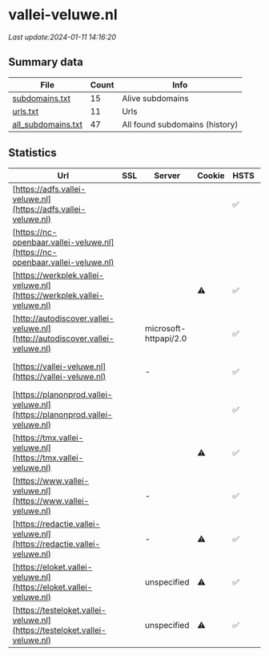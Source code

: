 # vallei-veluwe.nl
*Last update:2024-01-11 14:16:20*
## Summary data
| File       | Count | Info |
|------------|-------|------|
|[subdomains.txt](/data/vallei-veluwe/subdomains.txt)|15|Alive subdomains|
|[urls.txt](/data/vallei-veluwe/urls.txt)|11|Urls|
|[all_subdomains.txt](/data/vallei-veluwe/all_subdomains.txt)|47|All found subdomains (history)|
## Statistics
| Url | SSL | Server | Cookie | HSTS | CSP | XFO | XXP | RP | Tech |
|------------|-------|------|------|------|------|------|------|------|------|
|[https://adfs.vallei-veluwe.nl](https://adfs.vallei-veluwe.nl)| | | |:white_check_mark: | |:white_check_mark: |:white_check_mark: |:white_check_mark: |HSTS|
|[https://nc-openbaar.vallei-veluwe.nl](https://nc-openbaar.vallei-veluwe.nl)| | | | | | | |:white_check_mark: |HSTS Microsoft ASP.N...|
|[https://werkplek.vallei-veluwe.nl](https://werkplek.vallei-veluwe.nl)| | |:warning: |:white_check_mark: | |:white_check_mark: | |:white_check_mark: |F5 BigIP HSTS|
|[http://autodiscover.vallei-veluwe.nl](http://autodiscover.vallei-veluwe.nl)| |microsoft-httpapi/2.0| |:white_check_mark: | |:white_check_mark: |:white_check_mark: |:white_check_mark: |IIS:10.0 Microsoft A...|
|[https://vallei-veluwe.nl](https://vallei-veluwe.nl)| |-| |:white_check_mark: |:white_check_mark: |:white_check_mark: |:white_check_mark: |HSTS Microsoft ASP.N...|
|[https://planonprod.vallei-veluwe.nl](https://planonprod.vallei-veluwe.nl)| | | |:white_check_mark: |:warning: |:white_check_mark: |:white_check_mark: |:white_check_mark: |HSTS|
|[https://tmx.vallei-veluwe.nl](https://tmx.vallei-veluwe.nl)| | |:warning: |:white_check_mark: | |:white_check_mark: | |:white_check_mark: |F5 BigIP HSTS|
|[https://www.vallei-veluwe.nl](https://www.vallei-veluwe.nl)| |-| |:white_check_mark: |:white_check_mark: |:white_check_mark: |:white_check_mark: |HSTS Microsoft ASP.N...|
|[https://redactie.vallei-veluwe.nl](https://redactie.vallei-veluwe.nl)| |-|:warning: |:white_check_mark: | |:white_check_mark: |:white_check_mark: |:white_check_mark: |HSTS Microsoft ASP.N...|
|[https://eloket.vallei-veluwe.nl](https://eloket.vallei-veluwe.nl)| |unspecified|:warning: |:white_check_mark: |:white_check_mark: |:white_check_mark: |:white_check_mark: |Apache Tomcat Fourth...|
|[https://testeloket.vallei-veluwe.nl](https://testeloket.vallei-veluwe.nl)| |unspecified|:warning: |:white_check_mark: |:white_check_mark: |:white_check_mark: |:white_check_mark: |Apache Tomcat Fourth...|